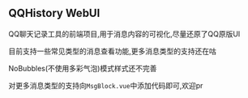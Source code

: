 ## QQHistory WebUI
QQ聊天记录工具的前端项目,用于消息内容的可视化,尽量还原了QQ原版UI

目前支持一些常见类型的消息查看功能,更多消息类型的支持还在咕

NoBubbles(不使用多彩气泡)模式样式还不完善

对更多消息类型的支持向`MsgBlock.vue`中添加代码即可,欢迎pr
